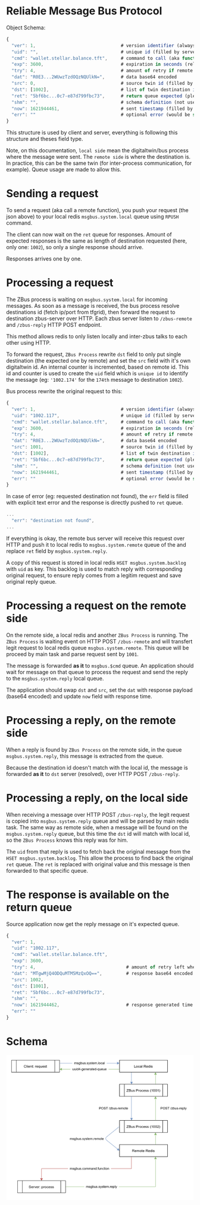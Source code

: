 # Reliable Message Bus Protocol

Object Schema:
```js
{
  "ver": 1,                                # version identifier (always 1 for now)
  "uid": "",                               # unique id (filled by server)
  "cmd": "wallet.stellar.balance.tft",     # command to call (aka function name)
  "exp": 3600,                             # expiration in seconds (relative to 'now')
  "try": 4,                                # amount of retry if remote cannot be joined
  "dat": "R0E3...2WUwzTzdOQzNQUlkN=",      # data base64 encoded
  "src": 0,                                # source twin id (filled by server)
  "dst": [1002],                           # list of twin destination id (filled by client)
  "ret": "5bf6bc...0c7-e87d799fbc73",      # return queue expected (please use uuid4)
  "shm": "",                               # schema definition (not used now)
  "now": 1621944461,                       # sent timestamp (filled by client)
  "err": ""                                # optional error (would be set by server)
}
```

This structure is used by client and server, everything is following this structure and theses field type.

Note, on this documentation, `local side` mean the digitaltwin/bus process where the message were sent.
The `remote side` is where the destination is. In practice, this can be the same twin (for inter-process
communication, for example). Queue usage are made to allow this.

# Sending a request

To send a request (aka call a remote function), you push your request (the json above) to your
local redis `msgbus.system.local` queue using `RPUSH` command.

The client can now wait on the `ret` queue for responses. Amount of expected responses is the same as length
of destination requested (here, only one: `1002`), so only a single response should arrive.

Responses arrives one by one.

# Processing a request

The ZBus process is waiting on `msgbus.system.local` for incoming messages. As soon as a message is received,
the bus process resolve destinations id (fetch ip/port from tfgrid), then forward the request to destination
zbus-server over HTTP. Each zbus server listen to `/zbus-remote` and `/zbus-reply` HTTP POST endpoint.

This method allows redis to only listen locally and inter-zbus talks to each other using HTTP.

To forward the request, `ZBus Process` rewrite `dst` field to only put single destination (the expected one by remote)
and set the `src` field with it's own digitaltwin id. An internal counter is incremented, based on remote id.
This id and counter is used to create the `uid` field which is `unique id` to identify the message
(eg: `'1002.174'` for the `174th` message to destination `1002`).

Bus process rewrite the original request to this:

```js
{
  "ver": 1,                                # version identifier (always 1 for now)
  "uid": "1002.117",                       # unique id (filled by server)
  "cmd": "wallet.stellar.balance.tft",     # command to call (aka function name)
  "exp": 3600,                             # expiration in seconds (relative to 'now')
  "try": 4,                                # amount of retry if remote cannot be joined
  "dat": "R0E3...2WUwzTzdOQzNQUlkN=",      # data base64 encoded
  "src": 1001,                             # source twin id (filled by server)
  "dst": [1002],                           # list of twin destination id (filled by client)
  "ret": "5bf6bc...0c7-e87d799fbc73",      # return queue expected (please use uuid4)
  "shm": "",                               # schema definition (not used now)
  "now": 1621944461,                       # sent timestamp (filled by client)
  "err": ""                                # optional error (would be set by server)
}
```

In case of error (eg: requested destination not found), the `err` field is filled with explicit text error
and the response is directly pushed to `ret` queue.

```js
...
  "err": "destination not found",
...
```

If everything is okay, the remote bus server will receive this request over HTTP and push it to local redis
to `msgbus.system.remote` queue of the and replace `ret` field by `msgbus.system.reply`.

A copy of this request is stored in local redis `HSET msgbus.system.backlog` with `uid` as key. This
backlog is used to match reply with corresponding original request, to ensure reply comes from a legitim request
and save original reply queue.

# Processing a request on the remote side

On the remote side, a local redis and another `ZBus Process` is running. The `ZBus Process` is waiting event on
HTTP POST `/zbus-remote` and will transfert legit request to local redis queue `msgbus.system.remote`.
This queue will be proceed by main task and parse request sent by `1001`.

The message is forwarded **as it** to `msgbus.$cmd` queue. An application should wait for message on that
queue to process the request and send the reply to the `msgbus.system.reply` local queue.

The application should swap `dst` and `src`, set the `dat` with response payload (base64 encoded) and update
`now` field with response time.

# Processing a reply, on the remote side

When a reply is found by `ZBus Process` on the remote side, in the queue `msgbus.system.reply`, this message
is extracted from the queue.

Because the destination id doesn't match with the local id, the message is forwarded **as it** to `dst`
server (resolved), over HTTP POST `/zbus-reply`.

# Processing a reply, on the local side

When receiving a message over HTTP POST `/zbus-reply`, the legit request is copied into `msgbus.system.reply` queue
and will be parsed by main redis task. The same way as remote side, when a message will be found on
the `msgbus.system.reply` queue, but this time the `dst` id will match with local id, so the `ZBus Process`
knows this reply was for him.

The `uid` from that reply is used to fetch back the original message from the `HSET msgbus.system.backlog`. This
allow the process to find back the original `ret` queue. The `ret` is replaced with original value and this
message is then forwarded to that specific queue.

# The response is available on the return queue

Source application now get the reply message on it's expected queue.

```js
{
  "ver": 1,
  "uid": "1002.117",
  "cmd": "wallet.stellar.balance.tft",
  "exp": 3600,
  "try": 4,                                  # amount of retry left when proceed
  "dat": "MTgwMjQ4ODQuMTM5MzQxOQ==",         # response base64 encoded
  "src": 1002,
  "dst": [1001],
  "ret": "5bf6bc...0c7-e87d799fbc73",
  "shm": "",
  "now": 1621944462,                         # response generated time
  "err": ""
}
```

# Schema

![Schema](zbus.png)
